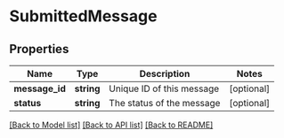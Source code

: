 # SubmittedMessage

## Properties
Name | Type | Description | Notes
------------ | ------------- | ------------- | -------------
**message_id** | **string** | Unique ID of this message | [optional] 
**status** | **string** | The status of the message | [optional] 

[[Back to Model list]](../README.md#documentation-for-models) [[Back to API list]](../README.md#documentation-for-api-endpoints) [[Back to README]](../README.md)


